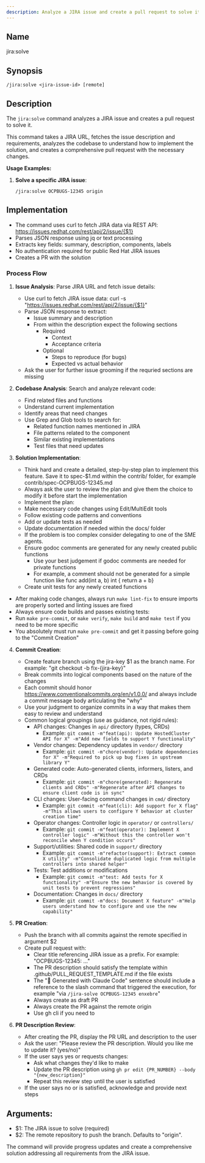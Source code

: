 ```yaml
---
description: Analyze a JIRA issue and create a pull request to solve it.
---
```


## Name
jira:solve

## Synopsis
```
/jira:solve <jira-issue-id> [remote]
```

## Description

The `jira:solve` command analyzes a JIRA issue and creates a pull request to solve it.

This command takes a JIRA URL, fetches the issue description and requirements, analyzes the codebase to understand how to implement the solution, and creates a comprehensive pull request with the necessary changes.

**Usage Examples:**

1. **Solve a specific JIRA issue**:
   ```
   /jira:solve OCPBUGS-12345 origin
   ```

## Implementation

- The command uses curl to fetch JIRA data via REST API: https://issues.redhat.com/rest/api/2/issue/{$1}
- Parses JSON response using jq or text processing
- Extracts key fields: summary, description, components, labels
- No authentication required for public Red Hat JIRA issues
- Creates a PR with the solution

### Process Flow

1. **Issue Analysis**: Parse JIRA URL and fetch issue details:
   - Use curl to fetch JIRA issue data: curl -s "https://issues.redhat.com/rest/api/2/issue/{$1}"
   - Parse JSON response to extract:
      - Issue summary and description
      - From within the description expect the following sections
         - Required
            - Context
            - Acceptance criteria
         - Optional
            - Steps to reproduce (for bugs)
            - Expected vs actual behavior
   - Ask the user for further issue grooming if the requried sections are missing

2. **Codebase Analysis**: Search and analyze relevant code:
   - Find related files and functions
   - Understand current implementation
   - Identify areas that need changes
   - Use Grep and Glob tools to search for:
      - Related function names mentioned in JIRA
      - File patterns related to the component
      - Similar existing implementations
      - Test files that need updates

3. **Solution Implementation**:
   - Think hard and create a detailed, step-by-step plan to implement this feature. Save it to spec-$1.md within the contrib/ folder, for example contrib/spec-OCPBUGS-12345.md 
   - Always ask the user to review the plan and give them the choice to modify it before start the implementation
   - Implement the plan:
    - Make necessary code changes using Edit/MultiEdit tools
    - Follow existing code patterns and conventions
    - Add or update tests as needed
    - Update documentation if needed within the docs/ folder
    - If the problem is too complex consider delegating to one of the SME agents.
    - Ensure godoc comments are generated for any newly created public functions
      - Use your best judgement if godoc comments are needed for private functions
      - For example, a comment should not be generated for a simple function like func add(int a, b) int { return a + b}
    - Create unit tests for any newly created functions
  - After making code changes, always run `make lint-fix` to ensure imports are properly sorted and linting issues are fixed
  - Always ensure code builds and passes existing tests:
   - Run `make pre-commit`, or `make verify`, `make build` and `make test` if you need to be more specific
   - You absolutely must run `make pre-commit` and get it passing before going to the "Commit Creation"

4. **Commit Creation**: 
   - Create feature branch using the jira-key $1 as the branch name. For example: "git checkout -b fix-{jira-key}"
   - Break commits into logical components based on the nature of the changes
   - Each commit should honor https://www.conventionalcommits.org/en/v1.0.0/ and always include a commit message body articulating the "why"
   - Use your judgment to organize commits in a way that makes them easy to review and understand
   - Common logical groupings (use as guidance, not rigid rules):
     - API changes: Changes in `api/` directory (types, CRDs)
       - Example: `git commit -m"feat(api): Update HostedCluster API for X" -m"Add new fields to support Y functionality"`
     - Vendor changes: Dependency updates in `vendor/` directory
       - Example: `git commit -m"chore(vendor): Update dependencies for X" -m"Required to pick up bug fixes in upstream library Y"`
     - Generated code: Auto-generated clients, informers, listers, and CRDs
       - Example: `git commit -m"chore(generated): Regenerate clients and CRDs" -m"Regenerate after API changes to ensure client code is in sync"`
     - CLI changes: User-facing command changes in `cmd/` directory
       - Example: `git commit -m"feat(cli): Add support for X flag" -m"This allows users to configure Y behavior at cluster creation time"`
     - Operator changes: Controller logic in `operator/` or `controllers/`
       - Example: `git commit -m"feat(operator): Implement X controller logic" -m"Without this the controller won't reconcile when Y condition occurs"`
     - Support/utilities: Shared code in `support/` directory
       - Example: `git commit -m"refactor(support): Extract common X utility" -m"Consolidate duplicated logic from multiple controllers into shared helper"`
     - Tests: Test additions or modifications
       - Example: `git commit -m"test: Add tests for X functionality" -m"Ensure the new behavior is covered by unit tests to prevent regressions"`
     - Documentation: Changes in `docs/` directory
       - Example: `git commit -m"docs: Document X feature" -m"Help users understand how to configure and use the new capability"`

5. **PR Creation**: 
   - Push the branch with all commits against the remote specified in argument $2
   - Create pull request with:
     - Clear title referencing JIRA issue as a prefix. For example: "OCPBUGS-12345: ..."
     - The PR description should satisfy the template within .github/PULL_REQUEST_TEMPLATE.md if the file exists
     - The "🤖 Generated with Claude Code" sentence should include a reference to the slash command that triggered the execution, for example "via `/jira-solve OCPBUGS-12345 enxebre`"
     - Always create as draft PR
     - Always create the PR against the remote origin
     - Use gh cli if you need to

6. **PR Description Review**:
   - After creating the PR, display the PR URL and description to the user
   - Ask the user: "Please review the PR description. Would you like me to update it? (yes/no)"
   - If the user says yes or requests changes:
     - Ask what changes they'd like to make
     - Update the PR description using `gh pr edit {PR_NUMBER} --body "{new_description}"`
     - Repeat this review step until the user is satisfied
   - If the user says no or is satisfied, acknowledge and provide next steps


## Arguments:
- $1: The JIRA issue to solve (required)
- $2: The remote repository to push the branch. Defaults to "origin".

The command will provide progress updates and create a comprehensive solution addressing all requirements from the JIRA issue.
